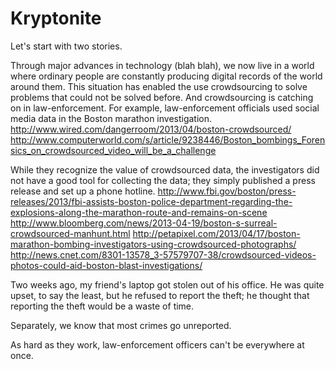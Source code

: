 Kryptonite
=====

Let's start with two stories.

Through major advances in technology (blah blah),
we now live in a world where ordinary people are
constantly producing digital records of the world
around them. This situation has enabled the use
crowdsourcing to solve problems that could not be
solved before. And crowdsourcing is catching on
in law-enforcement. For example, law-enforcement
officials used social media data in the Boston
marathon investigation.
http://www.wired.com/dangerroom/2013/04/boston-crowdsourced/
http://www.computerworld.com/s/article/9238446/Boston_bombings_Forensics_on_crowdsourced_video_will_be_a_challenge

While they recognize the value of crowdsourced data,
the investigators did not have a good tool for
collecting the data; they simply published a press
release and set up a phone hotline.
http://www.fbi.gov/boston/press-releases/2013/fbi-assists-boston-police-department-regarding-the-explosions-along-the-marathon-route-and-remains-on-scene
http://www.bloomberg.com/news/2013-04-19/boston-s-surreal-crowdsourced-manhunt.html
http://petapixel.com/2013/04/17/boston-marathon-bombing-investigators-using-crowdsourced-photographs/
http://news.cnet.com/8301-13578_3-57579707-38/crowdsourced-videos-photos-could-aid-boston-blast-investigations/



Two weeks ago, my friend's laptop got stolen out
of his office. He was quite upset, to say the least,
but he refused to report the theft; he thought that
reporting the theft would be a waste of time.





Separately, we know that most crimes go unreported.


As hard as they work, law-enforcement officers can't
be everywhere at once.
